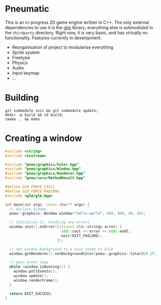 Pneumatic
=========

  This is an in-progress 2D game engine written in C++. The only external dependencies
to use it is the [glm](http://glm.g-truc.net/0.9.5/index.html) library; everything else
is submoduled in the `thirdparty` directory. Right now, it is very basic, and has virtually no
functionality. Features currently in development:

  - Reorganisation of project to modularise everything
  - Sprite system
  - Freetype
  - Physics
  - Audio
  - Input keymap
  - ...

Building
========

```
git submodule init && git submodule update;
mkdir -p build && cd build;
cmake .. && make
```

Creating a window
=================

```c++
#include <string>
#include <iostream>

#include "pneu/graphics/Color.hpp"
#include "pneu/graphics/Window.hpp"
#include "pneu/graphics/Renderer.hpp"
#include "pneu/core/MethodResult.hpp"

#define GLM_FORCE_CXX11
#define GLM_FORCE_RADIANS
#include <glm/glm.hpp>

int main(int argc, const char** argv) {
  // declare window
  pneu::graphics::Window window("hello-world", 800, 600, 80, 60);

  // initialise it, handling any errors
  window.init().onError([](const std::string& error) {
                          std::cout << error << std::endl;
                          exit(EXIT_FAILURE);
                        });

  // set window background to a nice shade of blue
  window.getRenderer().setBackgroundColor(pneu::graphics::Color3(0.2f, 0.3f, 0.7f));

  // main event loop
  while (window.isRunning()) {
    window.pollEvents();
    window.update();
    window.renderFrame();
  }

  return EXIT_SUCCESS;
}
```
